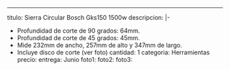 ---
titulo: Sierra Circular Bosch Gks150 1500w
descripcion: |-
  - Profundidad de corte de 90 grados: 64mm.
  - Profundidad de corte de 45 grados: 45mm.
  - Mide 232mm de ancho, 257mm de alto y 347mm de largo.
  - Incluye disco de corte (ver foto)
cantidad: 1
categoria: Herramientas
precio: 
entrega: Junio
foto1: 
foto2: 
foto3: 
